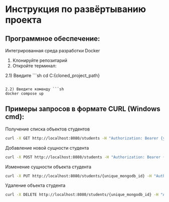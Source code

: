 # Инструкция по развёртыванию проекта
## Программное обеспечение:
Интегрированная среда разработки
Docker

1. Клонируйте репозитарий
2. Откройте терминал:

  2.1) Введите ```sh
  cd C:\{cloned_project_path}
  ```
  
  2.2) Введите команду ```sh 
  docker compose up
  ```

## Примеры запросов в формате CURL (Windows cmd):

  Получение	списка объектов студентов
  ```sh
curl -X GET http://localhost:8080/students -H "Authorization: Bearer {your_jwt}"
```
Добавление новой сущности студента
```sh
curl -X POST http://localhost:8080/students -H "Authorization: Bearer {your_jwt}" -H "Content-Type: application/json" -d "{\"firstName\": \"Anna\", \"lastName\": \"Ivanova\", \"middleName\": \"Arkadievna\", \"group\": \"A1\", \"averageScore\": 4.5}"
```
Изменение сущности объекта студента
```sh
curl -X PUT http://localhost:8080/students/{unique_mongodb_id} -H "Authorization: Bearer {your_jwt}" -H "Content-Type: application/json" -d "{\"firstName\": \"Anna\", \"lastName\": \"Karenina\", \"middleName\": \"Arkadievna\", \"group\": \"A1\", \"averageScore\": 5.0}"
```
Удаление объекта студента
```sh
curl -X DELETE http://localhost:8080/students/{unique_mongodb_id} -H "Authorization: Bearer {your_jwt}"
```


